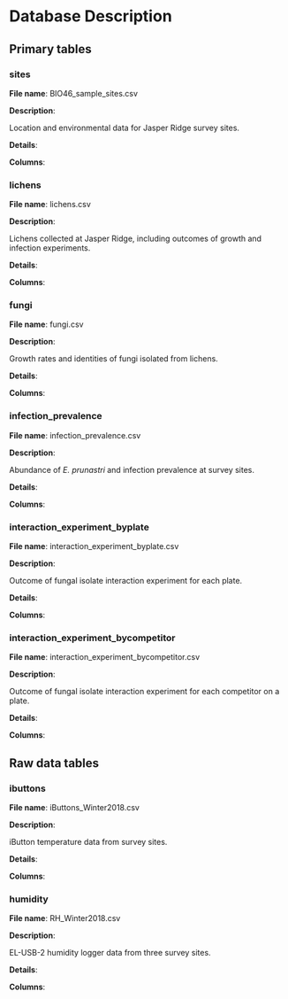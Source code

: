 # Database Description

## Primary tables

### sites

**File name**: BIO46_sample_sites.csv

**Description**:

Location and environmental data for Jasper Ridge survey sites.

**Details**:


**Columns**:



### lichens

**File name**: lichens.csv

**Description**: 

Lichens collected at Jasper Ridge, including outcomes of growth and infection experiments.

**Details**:


**Columns**:


### fungi

**File name**: fungi.csv

**Description**:

Growth rates and identities of fungi isolated from lichens.

**Details**:


**Columns**:



### infection_prevalence

**File name**: infection_prevalence.csv

**Description**: 

Abundance of *E. prunastri* and infection prevalence at survey sites. 

**Details**:


**Columns**:



### interaction_experiment_byplate

**File name**: interaction_experiment_byplate.csv

**Description**: 

Outcome of fungal isolate interaction experiment for each plate.

**Details**:


**Columns**:



### interaction_experiment_bycompetitor

**File name**: interaction_experiment_bycompetitor.csv

**Description**:

Outcome of fungal isolate interaction experiment for each competitor on a plate.

**Details**:


**Columns**:



## Raw data tables

### ibuttons

**File name**: iButtons_Winter2018.csv

**Description**:

iButton temperature data from survey sites.

**Details**:


**Columns**:



### humidity

**File name**: RH_Winter2018.csv

**Description**:

EL-USB-2 humidity logger data from three survey sites.

**Details**:


**Columns**:

